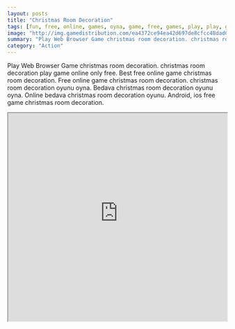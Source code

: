 ```yaml
---
layout: posts
title: "Christmas Room Decoration"
tags: [fun, free, online, games, oyna, game, free, games, play, play, games]
image: "http://img.gamedistribution.com/ea4372ce94ea42d697de8cfcc48dad08.jpg"
summary: "Play Web Browser Game christmas room decoration. christmas room decoration play game online only free. Best free online game christmas room decoration. Free online game christmas room decoration. christmas room decoration oyunu oyna. Bedava christmas room decoration oyunu oyna. Online bedava christmas room decoration oyunu. Android, ios free game christmas room decoration."
category: "Action"
---
```


Play Web Browser Game christmas room decoration. christmas room decoration play game online only free. Best free online game christmas room decoration. Free online game christmas room decoration. christmas room decoration oyunu oyna. Bedava christmas room decoration oyunu oyna. Online bedava christmas room decoration oyunu. Android, ios free game christmas room decoration.

<iframe width="100%" height="480px;" src="http://flash.gamedistribution.com?game=ea4372ce94ea42d697de8cfcc48dad08"></iframe>